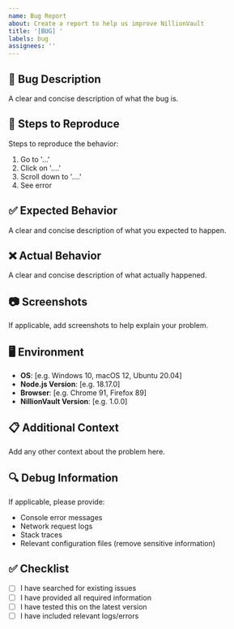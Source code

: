```yaml
---
name: Bug Report
about: Create a report to help us improve NillionVault
title: '[BUG] '
labels: bug
assignees: ''
---
```


## 🐛 Bug Description

A clear and concise description of what the bug is.

## 🔄 Steps to Reproduce

Steps to reproduce the behavior:
1. Go to '...'
2. Click on '....'
3. Scroll down to '....'
4. See error

## ✅ Expected Behavior

A clear and concise description of what you expected to happen.

## ❌ Actual Behavior

A clear and concise description of what actually happened.

## 📷 Screenshots

If applicable, add screenshots to help explain your problem.

## 🖥️ Environment

- **OS**: [e.g. Windows 10, macOS 12, Ubuntu 20.04]
- **Node.js Version**: [e.g. 18.17.0]
- **Browser**: [e.g. Chrome 91, Firefox 89]
- **NillionVault Version**: [e.g. 1.0.0]

## 📋 Additional Context

Add any other context about the problem here.

## 🔍 Debug Information

If applicable, please provide:
- Console error messages
- Network request logs
- Stack traces
- Relevant configuration files (remove sensitive information)

## ✅ Checklist

- [ ] I have searched for existing issues
- [ ] I have provided all required information
- [ ] I have tested this on the latest version
- [ ] I have included relevant logs/errors
